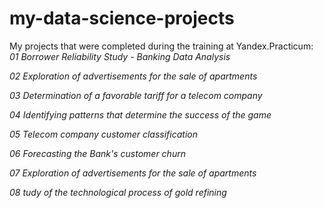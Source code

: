 # my-data-science-projects
My projects that were completed during the training at Yandex.Practicum:
*01 Borrower Reliability Study - Banking Data Analysis*

*02 Exploration of advertisements for the sale of apartments*

*03 Determination of a favorable tariff for a telecom company*

*04 Identifying patterns that determine the success of the game*

*05 Telecom company customer classification*

*06 Forecasting the Bank's customer churn*

*07 Exploration of advertisements for the sale of apartments*

*08 tudy of the technological process of gold refining*